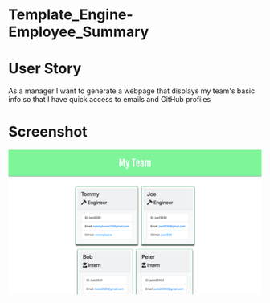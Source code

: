 # Template_Engine-Employee_Summary

# User Story

As a manager
I want to generate a webpage that displays my team's basic info
so that I have quick access to emails and GitHub profiles

# Screenshot
![alt_image](./Develop/Team-Profile-Screenshot.png)